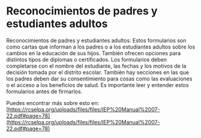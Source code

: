 # Reconocimientos de padres y estudiantes adultos
Reconocimientos de padres y estudiantes adultos: Estos formularios son como cartas que informan a los padres o a los estudiantes adultos sobre los cambios en la educación de sus hijos. También ofrecen opciones para distintos tipos de diplomas o certificados. Los formularios deben completarse con el nombre del estudiante, las fechas y los motivos de la decisión tomada por el distrito escolar. También hay secciones en las que los padres deben dar su consentimiento para cosas como las evaluaciones o el acceso a los beneficios de salud. Es importante leer y entender estos formularios antes de firmarlos.

Puedes encontrar más sobre esto en: [https://rcselpa.org/uploads/files/files/IEP%20Manual%2007-22.pdf#page=78](https://rcselpa.org/uploads/files/files/IEP%20Manual%2007-22.pdf#page=78)
